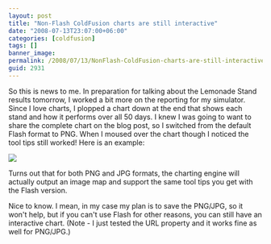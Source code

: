 ```yaml
---
layout: post
title: "Non-Flash ColdFusion charts are still interactive"
date: "2008-07-13T23:07:00+06:00"
categories: [coldfusion]
tags: []
banner_image: 
permalink: /2008/07/13/NonFlash-ColdFusion-charts-are-still-interactive
guid: 2931
---
```


So this is news to me. In preparation for talking about the Lemonade Stand results tomorrow, I worked a bit more on the reporting for my simulator. Since I love charts, I plopped a chart down at the end that shows each stand and how it performs over all 50 days. I knew I was going to want to share the complete chart on the blog post, so I switched from the default Flash format to PNG. When I moused over the chart though I noticed the tool tips still worked! Here is an example:

<img src="https://static.raymondcamden.com/images/Picture 115.png">

Turns out that for both PNG and JPG formats, the charting engine will actually output an image map and support the same tool tips you get with the Flash version. 

Nice to know. I mean, in my case my plan is to save the PNG/JPG, so it won't help, but if you can't use Flash for other reasons, you can still have an interactive chart. (Note - I just tested the URL property and it works fine as well for PNG/JPG.)